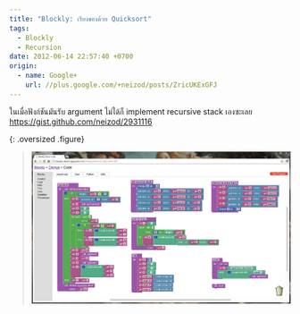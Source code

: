 ```yaml
---
title: "Blockly: เรียงของด้วย Quicksort"
tags:
  - Blockly
  - Recursion
date: 2012-06-14 22:57:40 +0700
origin:
  - name: Google+
    url: //plus.google.com/+neizod/posts/ZricUKExGFJ
---
```


ในเมื่อฟังก์ชันมันรับ argument ไม่ได้ก็ implement recursive stack เองซะเลย <https://gist.github.com/neizod/2931116>

{: .oversized .figure}

> ![](/images/algorithm/blockly/quicksort.png)